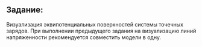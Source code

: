 ## Задание:
Визуализация эквипотенциальных поверхностей системы точечных зарядов. При выполнении предыдущего задания на визуализацию линий напряженности рекомендуется совместить модели в одну.
